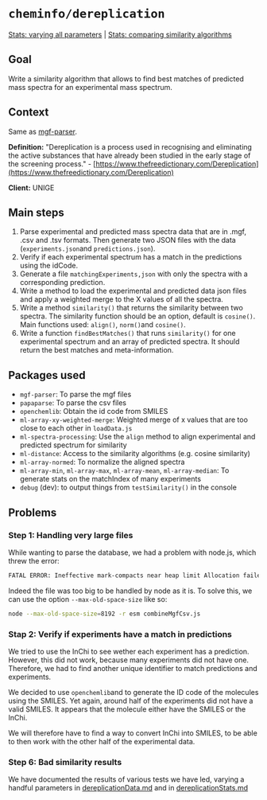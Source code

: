 # `cheminfo/dereplication`

[Stats: varying all parameters](./dereplicationData.md) | [Stats: comparing similarity algorithms](./dereplicationStats.md)

## Goal
Write a similarity algorithm that allows to find best matches of predicted mass spectra for an experimental mass spectrum.

## Context

Same as [mgf-parser](./mgf-parser.md).

**Definition:** "Dereplication is a process used in recognising and eliminating the active substances that have already been studied in the early stage of the screening process." - [https://www.thefreedictionary.com/Dereplication](https://www.thefreedictionary.com/Dereplication)

**Client:** UNIGE

## Main steps

1. Parse experimental and predicted mass spectra data that are in .mgf, .csv and .tsv formats. Then generate two JSON files with the data (`experiments.json`and `predictions.json`).
2. Verify if each experimental spectrum has a match in the predictions using the idCode.
3. Generate a file `matchingExperiments,json` with only the spectra with a corresponding prediction.
4. Write a method to load the experimental and predicted data json files and apply a weighted merge to the X values of all the spectra.
5. Write a method `similarity()` that returns the similarity between two spectra. The similarity function should be an option, default is `cosine()`. Main functions used: `align()`, `norm()`and `cosine()`.
6. Write a function `findBestMatches()` that runs `similarity()` for one experimental spectrum and an array of predicted spectra. It should return the best matches and meta-information.

## Packages used

- `mgf-parser`: To parse the mgf files
- `papaparse`: To parse the csv files
- `openchemlib`: Obtain the id code from SMILES
- `ml-array-xy-weighted-merge`: Weighted merge of x values that are too close to each other in `loadData.js`
- `ml-spectra-processing`: Use the `align` method to align experimental and predicted spectrum for similarity
- `ml-distance`: Access to the similarity algorithms (e.g. cosine similarity)
- `ml-array-normed`: To normalize the aligned spectra
- `ml-array-min`, `ml-array-max`, `ml-array-mean`, `ml-array-median`: To generate stats on the matchIndex of many experiments
- `debug` (dev): to output things from `testSimilarity()` in the console

## Problems

### Step 1: Handling very large files

While wanting to parse the database, we had a problem with node.js, which threw the error:

```bash
FATAL ERROR: Ineffective mark-compacts near heap limit Allocation failed - JavaScript heap out of memory
```

Indeed the file was too big to be handled by node as it is. To solve this, we can use the option `--max-old-space-size` like so:

```bash
node --max-old-space-size=8192 -r esm combineMgfCsv.js
```

### Stap 2: Verify if experiments have a match in predictions

We tried to use the InChi to see wether each experiment has a prediction. However, this did not work, because many experiments did not have one. Therefore, we had to find another unique identifier to match predictions and experiments.

We decided to use `openchemlib`and to generate the ID code of the molecules using the SMILES. Yet again, around half of the experiments did not have a valid SMILES. It appears that the molecule either have the SMILES or the InChi. 

We will therefore have to find a way to convert InChi into SMILES, to be able to then work with the other half of the experimental data.

### Step 6: Bad similarity results

We have documented the results of various tests we have led, varying a handful parameters in [dereplicationData.md](./dereplicationData.md) and in [dereplicationStats.md](./dereplicationStats.md)
